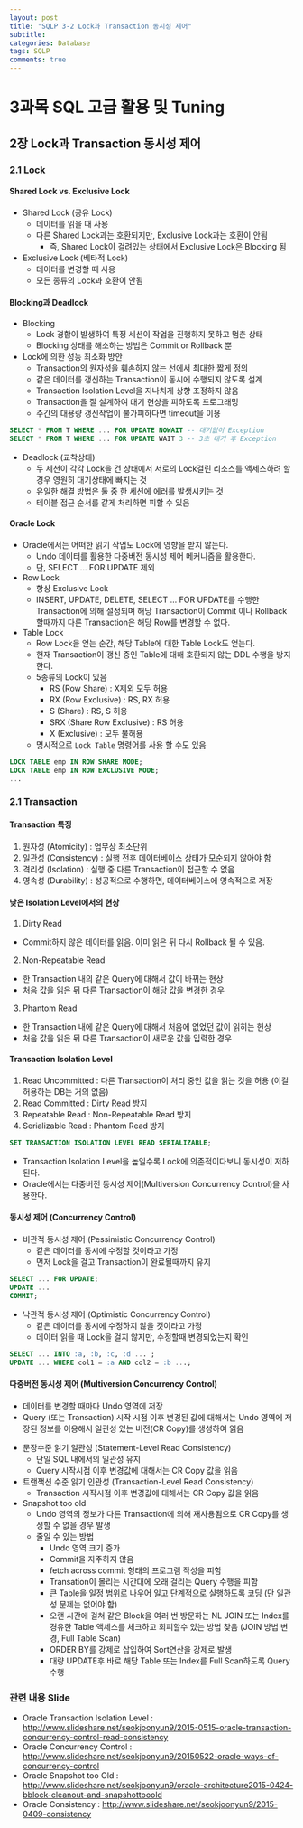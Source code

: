 ```yaml
---
layout: post
title: "SQLP 3-2 Lock과 Transaction 동시성 제어"
subtitle:  
categories: Database
tags: SQLP
comments: true
---
```


# 3과목 SQL 고급 활용 및 Tuning

## 2장 Lock과 Transaction 동시성 제어

### 2.1 Lock

#### Shared Lock vs. Exclusive Lock
- Shared Lock (공유 Lock)
  - 데이터를 읽을 때 사용
  - 다른 Shared Lock과는 호환되지만, Exclusive Lock과는 호환이 안됨
    - 즉, Shared Lock이 걸려있는 상태에서 Exclusive Lock은 Blocking 됨
- Exclusive Lock (베타적 Lock)
  - 데이터를 변경할 때 사용
  - 모든 종류의 Lock과 호환이 안됨

#### Blocking과 Deadlock
- Blocking
  - Lock 경합이 발생하여 특정 세션이 작업을 진행하지 못하고 멈춘 상태
  - Blocking 상태를 해소하는 방법은 Commit or Rollback 뿐
- Lock에 의한 성능 최소화 방안
  - Transaction의 원자성을 훼손하지 않는 선에서 최대한 짧게 정의
  - 같은 데이터를 갱신하는 Transaction이 동시에 수행되지 않도록 설계
  - Transaction Isolation Level을 지나치게 상향 조정하지 않음
  - Transaction을 잘 설계하여 대기 현상을 피하도록 프로그래밍
  - 주간의 대용량 갱신작업이 불가피하다면 timeout을 이용  
```SQL
SELECT * FROM T WHERE ... FOR UPDATE NOWAIT -- 대기없이 Exception  
SELECT * FROM T WHERE ... FOR UPDATE WAIT 3 -- 3초 대기 후 Exception
```
- Deadlock (교착상태)
  - 두 세션이 각각 Lock을 건 상태에서 서로의 Lock걸린 리소스를 액세스하려 할 경우 영원히 대기상태에 빠지는 것
  - 유일한 해결 방법은 둘 중 한 세션에 에러를 발생시키는 것
  - 테이블 접근 순서를 같게 처리하면 피할 수 있음

#### Oracle Lock

- Oracle에서는 어떠한 읽기 작업도 Lock에 영향을 받지 않는다.
  - Undo 데이터를 활용한 다중버전 동시성 제어 메커니즘을 활용한다.
  - 단,  SELECT ... FOR UPDATE 제외
- Row Lock
  - 항상 Exclusive Lock
  - INSERT, UPDATE, DELETE, SELECT ... FOR UPDATE를 수행한 Transaction에 의해 설정되며 해당 Transaction이 Commit 이나 Rollback할때까지 다른 Transaction은 해당 Row를 변경할 수 없다.
- Table Lock
  - Row Lock을 얻는 순간, 해당 Table에 대한 Table Lock도 얻는다.
  - 현재 Transaction이 갱신 중인 Table에 대해 호환되지 않는 DDL 수행을 방지한다.
  - 5종류의 Lock이 있음
    - RS (Row Share) : X제외 모두 허용
    - RX (Row Exclusive) : RS, RX 허용
    - S (Share) : RS, S 허용
    - SRX (Share Row Exclusive) : RS 허용
    - X (Exclusive) : 모두 불허용
  - 명시적으로 `Lock Table` 명령어를 사용 할 수도 있음

```SQL
LOCK TABLE emp IN ROW SHARE MODE;
LOCK TABLE emp IN ROW EXCLUSIVE MODE;
...
```

### 2.1 Transaction

#### Transaction 특징
1. 원자성 (Atomicity) : 업무상 최소단위
2. 일관성 (Consistency) : 실행 전후 데이터베이스 상태가 모순되지 않아야 함
3. 격리성 (Isolation) : 실행 중 다른 Transaction이 접근할 수 없음
4. 영속성 (Durability) : 성공적으로 수행하면, 데이터베이스에 영속적으로 저장

#### 낮은 Isolation Level에서의 현상
1. Dirty Read
  - Commit하지 않은 데이터를 읽음. 이미 읽은 뒤 다시 Rollback 될 수 있음.
2. Non-Repeatable Read
  - 한 Transaction 내의 같은 Query에 대해서 값이 바뀌는 현상
  - 처음 값을 읽은 뒤 다른 Transaction이 해당 값을 변경한 경우
3. Phantom Read
  - 한 Transaction 내에 같은 Query에 대해서 처음에 없었던 값이 읽히는 현상
  - 처음 값을 읽은 뒤 다른 Transaction이 새로운 값을 입력한 경우

#### Transaction Isolation Level
1. Read Uncommitted : 다른 Transaction이 처리 중인 값을 읽는 것을 허용 (이걸 허용하는 DB는 거의 없음)
2. Read Committed : Dirty Read 방지
3. Repeatable Read : Non-Repeatable Read 방지
4. Serializable Read : Phantom Read 방지
```SQL
SET TRANSACTION ISOLATION LEVEL READ SERIALIZABLE;
```
* Transaction Isolation Level을 높일수록 Lock에 의존적이다보니 동시성이 저하된다.
* Oracle에서는 다중버전 동시성 제어(Multiversion Concurrency Control)을 사용한다.

#### 동시성 제어 (Concurrency Control)
* 비관적 동시성 제어 (Pessimistic Concurrency Control)
  - 같은 데이터를 동시에 수정할 것이라고 가정
  - 먼저 Lock을 걸고 Transaction이 완료될때까지 유지
```SQL
SELECT ... FOR UPDATE;
UPDATE ...
COMMIT;
```
* 낙관적 동시성 제어 (Optimistic Concurrency Control)
  - 같은 데이터를 동시에 수정하지 않을 것이라고 가정
  - 데이터 읽을 때 Lock을 걸지 않지만, 수정할때 변경되었는지 확인
```SQL
SELECT ... INTO :a, :b, :c, :d ... ;
UPDATE ... WHERE col1 = :a AND col2 = :b ...;
```
#### 다중버전 동시성 제어 (Multiversion Concurrency Control)
  - 데이터를 변경할 때마다 Undo 영역에 저장
  - Query (또는 Transaction) 시작 시점 이후 변경된 값에 대해서는 Undo 영역에 저장된 정보를 이용해서 일관성 있는 버전(CR Copy)를 생성하여 읽음

* 문장수준 읽기 일관성 (Statement-Level Read Consistency)
  - 단일 SQL 내에서의 일관성 유지
  - Query 시작시점 이후 변경값에 대해서는 CR Copy 값을 읽음
* 트랜잭션 수준 읽기 인관성 (Transaction-Level Read Consistency)
  - Transaction 시작시점 이후 변경값에 대해서는 CR Copy 값을 읽음
* Snapshot too old
  - Undo 영역의 정보가 다른 Transaction에 의해 재사용됨으로 CR Copy를 생성할 수 없을 경우 발생
  - 줄일 수 있는 방법
    - Undo 영역 크기 증가
    - Commit을 자주하지 않음
    - fetch across commit 형태의 프로그램 작성을 피함
    - Transation이 몰리는 시간대에 오래 걸리는 Query 수행을 피함
    - 큰 Table을 일정 범위로 나우어 일고 단계적으로 실행하도록 코딩 (단 일관성 문제는 없어야 함)
    - 오랜 시간에 걸쳐 같은 Block을 여러 번 방문하는 NL JOIN 또는 Index를 경유한 Table 액세스를 체크하고 회피할수 있는 방법 찾음 (JOIN 방법 변경, Full Table Scan)
    - ORDER BY를 강제로 삽입하여 Sort연산을 강제로 발생
    - 대량 UPDATE후 바로 해당 Table 또는 Index를 Full Scan하도록 Query 수행

### 관련 내용 Slide
* Oracle Transaction Isolation Level : <http://www.slideshare.net/seokjoonyun9/2015-0515-oracle-transaction-concurrency-control-read-consistency>
* Oracle Concurrency Control : <http://www.slideshare.net/seokjoonyun9/20150522-oracle-ways-of-concurrency-control>
* Oracle Snapshot too Old : <http://www.slideshare.net/seokjoonyun9/oracle-architecture2015-0424-bblock-cleanout-and-snapshottooold>
* Oracle Consistency : <http://www.slideshare.net/seokjoonyun9/2015-0409-consistency>
